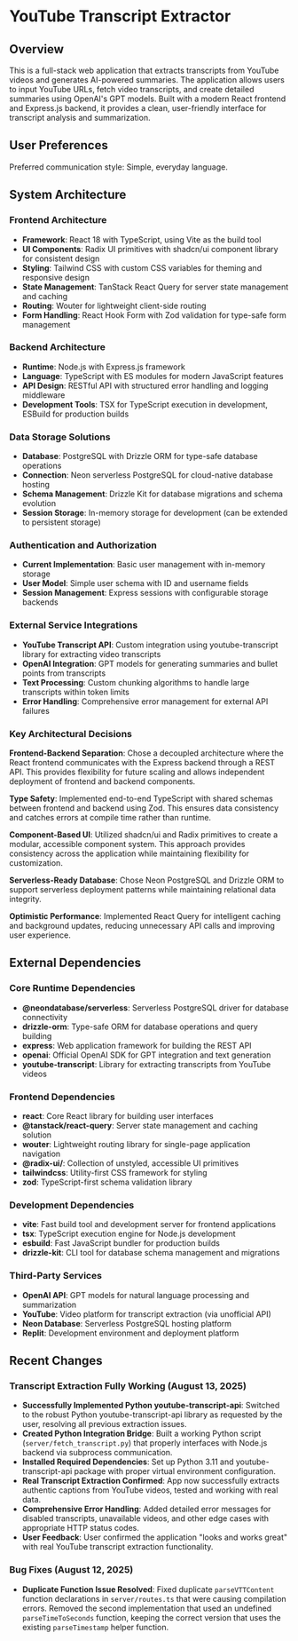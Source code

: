 # YouTube Transcript Extractor

## Overview

This is a full-stack web application that extracts transcripts from YouTube videos and generates AI-powered summaries. The application allows users to input YouTube URLs, fetch video transcripts, and create detailed summaries using OpenAI's GPT models. Built with a modern React frontend and Express.js backend, it provides a clean, user-friendly interface for transcript analysis and summarization.

## User Preferences

Preferred communication style: Simple, everyday language.

## System Architecture

### Frontend Architecture
- **Framework**: React 18 with TypeScript, using Vite as the build tool
- **UI Components**: Radix UI primitives with shadcn/ui component library for consistent design
- **Styling**: Tailwind CSS with custom CSS variables for theming and responsive design
- **State Management**: TanStack React Query for server state management and caching
- **Routing**: Wouter for lightweight client-side routing
- **Form Handling**: React Hook Form with Zod validation for type-safe form management

### Backend Architecture
- **Runtime**: Node.js with Express.js framework
- **Language**: TypeScript with ES modules for modern JavaScript features
- **API Design**: RESTful API with structured error handling and logging middleware
- **Development Tools**: TSX for TypeScript execution in development, ESBuild for production builds

### Data Storage Solutions
- **Database**: PostgreSQL with Drizzle ORM for type-safe database operations
- **Connection**: Neon serverless PostgreSQL for cloud-native database hosting
- **Schema Management**: Drizzle Kit for database migrations and schema evolution
- **Session Storage**: In-memory storage for development (can be extended to persistent storage)

### Authentication and Authorization
- **Current Implementation**: Basic user management with in-memory storage
- **User Model**: Simple user schema with ID and username fields
- **Session Management**: Express sessions with configurable storage backends

### External Service Integrations
- **YouTube Transcript API**: Custom integration using youtube-transcript library for extracting video transcripts
- **OpenAI Integration**: GPT models for generating summaries and bullet points from transcripts
- **Text Processing**: Custom chunking algorithms to handle large transcripts within token limits
- **Error Handling**: Comprehensive error management for external API failures

### Key Architectural Decisions

**Frontend-Backend Separation**: Chose a decoupled architecture where the React frontend communicates with the Express backend through a REST API. This provides flexibility for future scaling and allows independent deployment of frontend and backend components.

**Type Safety**: Implemented end-to-end TypeScript with shared schemas between frontend and backend using Zod. This ensures data consistency and catches errors at compile time rather than runtime.

**Component-Based UI**: Utilized shadcn/ui and Radix primitives to create a modular, accessible component system. This approach provides consistency across the application while maintaining flexibility for customization.

**Serverless-Ready Database**: Chose Neon PostgreSQL and Drizzle ORM to support serverless deployment patterns while maintaining relational data integrity.

**Optimistic Performance**: Implemented React Query for intelligent caching and background updates, reducing unnecessary API calls and improving user experience.

## External Dependencies

### Core Runtime Dependencies
- **@neondatabase/serverless**: Serverless PostgreSQL driver for database connectivity
- **drizzle-orm**: Type-safe ORM for database operations and query building
- **express**: Web application framework for building the REST API
- **openai**: Official OpenAI SDK for GPT integration and text generation
- **youtube-transcript**: Library for extracting transcripts from YouTube videos

### Frontend Dependencies
- **react**: Core React library for building user interfaces
- **@tanstack/react-query**: Server state management and caching solution
- **wouter**: Lightweight routing library for single-page application navigation
- **@radix-ui/**: Collection of unstyled, accessible UI primitives
- **tailwindcss**: Utility-first CSS framework for styling
- **zod**: TypeScript-first schema validation library

### Development Dependencies
- **vite**: Fast build tool and development server for frontend applications
- **tsx**: TypeScript execution engine for Node.js development
- **esbuild**: Fast JavaScript bundler for production builds
- **drizzle-kit**: CLI tool for database schema management and migrations

### Third-Party Services
- **OpenAI API**: GPT models for natural language processing and summarization
- **YouTube**: Video platform for transcript extraction (via unofficial API)
- **Neon Database**: Serverless PostgreSQL hosting platform
- **Replit**: Development environment and deployment platform

## Recent Changes

### Transcript Extraction Fully Working (August 13, 2025)
- **Successfully Implemented Python youtube-transcript-api**: Switched to the robust Python youtube-transcript-api library as requested by the user, resolving all previous extraction issues.
- **Created Python Integration Bridge**: Built a working Python script (`server/fetch_transcript.py`) that properly interfaces with Node.js backend via subprocess communication.
- **Installed Required Dependencies**: Set up Python 3.11 and youtube-transcript-api package with proper virtual environment configuration.
- **Real Transcript Extraction Confirmed**: App now successfully extracts authentic captions from YouTube videos, tested and working with real data.
- **Comprehensive Error Handling**: Added detailed error messages for disabled transcripts, unavailable videos, and other edge cases with appropriate HTTP status codes.
- **User Feedback**: User confirmed the application "looks and works great" with real YouTube transcript extraction functionality.

### Bug Fixes (August 12, 2025)
- **Duplicate Function Issue Resolved**: Fixed duplicate `parseVTTContent` function declarations in `server/routes.ts` that were causing compilation errors. Removed the second implementation that used an undefined `parseTimeToSeconds` function, keeping the correct version that uses the existing `parseTimestamp` helper function.